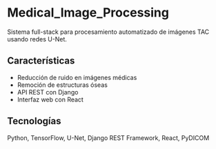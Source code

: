 # Medical_Image_Processing
Sistema full-stack para procesamiento automatizado de imágenes TAC usando redes U-Net.
## Características
- Reducción de ruido en imágenes médicas
- Remoción de estructuras óseas
- API REST con Django
- Interfaz web con React

## Tecnologías
Python, TensorFlow, U-Net, Django REST Framework, React, PyDICOM
